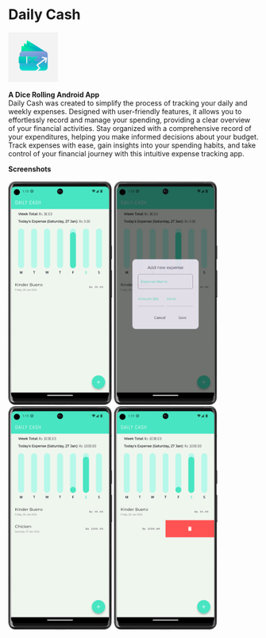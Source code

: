 # Daily Cash
<img src="DC.png" alt="app logo" height="100">

**A Dice Rolling Android App**<br>
Daily Cash was created to simplify the process of tracking your daily and weekly expenses. Designed with user-friendly features, it allows you to effortlessly record and manage your spending, providing a clear overview of your financial activities. Stay organized with a comprehensive record of your expenditures, helping you make informed decisions about your budget. Track expenses with ease, gain insights into your spending habits, and take control of your financial journey with this intuitive expense tracking app.

**Screenshots**<br><br>
<img src="screenshots/SS1.png" alt="Screenshot 1" height="450">       <img src="screenshots/SS2.png" alt="Screenshot 2" height="450">       <img src="screenshots/SS3.png" alt="Screenshot 3" height="450">       <img src="screenshots/SS4.png" alt="Screenshot 4" height="450">
